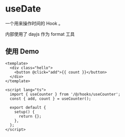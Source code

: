 # useDate

一个用来操作时间的 Hook 。

内部使用了 dayjs 作为 format 工具

## 使用 Demo

```vue
<template>
  <div class="hello">
    <button @click="add">{{ count }}</button>
  </div>
</template>

<script lang="ts">
  import { useCounter } from '/@/hooks/useCounter';
  const { add, count } = useCounter();

  export default {
    setup() {
      return {};
    },
  };
</script>
```
